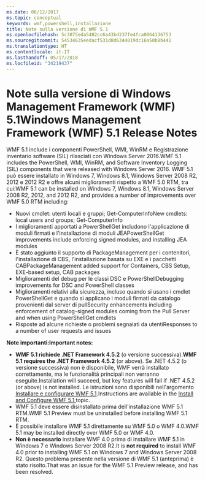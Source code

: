 ```yaml
---
ms.date: 06/12/2017
ms.topic: conceptual
keywords: wmf,powershell,installazione
title: Note sulla versione di WMF 5.1
ms.openlocfilehash: 5c3075eda5482cc6a43bd237fe4fca0064136753
ms.sourcegitcommit: 54534635eedacf531d8d6344019dc16a50b8b441
ms.translationtype: HT
ms.contentlocale: it-IT
ms.lasthandoff: 05/17/2018
ms.locfileid: "34219437"
---
```

# <a name="windows-management-framework-wmf-51-release-notes"></a><span data-ttu-id="99a89-103">Note sulla versione di Windows Management Framework (WMF) 5.1</span><span class="sxs-lookup"><span data-stu-id="99a89-103">Windows Management Framework (WMF) 5.1 Release Notes</span></span> #

<span data-ttu-id="99a89-104">WMF 5.1 include i componenti PowerShell, WMI, WinRM e Registrazione inventario software (SIL) rilasciati con Windows Server 2016.</span><span class="sxs-lookup"><span data-stu-id="99a89-104">WMF 5.1 includes the PowerShell, WMI, WinRM, and Software Inventory Logging (SIL) components that were released with Windows Server 2016.</span></span>
<span data-ttu-id="99a89-105">WMF 5.1 può essere installato in Windows 7, Windows 8.1, Windows Server 2008 R2, 2012 e 2012 R2 e offre alcuni miglioramenti rispetto a WMF 5.0 RTM, tra cui:</span><span class="sxs-lookup"><span data-stu-id="99a89-105">WMF 5.1 can be installed on Windows 7, Windows 8.1, Windows Server 2008 R2, 2012, and 2012 R2, and provides a number of improvements over WMF 5.0 RTM including:</span></span>

- <span data-ttu-id="99a89-106">Nuovi cmdlet: utenti locali e gruppi; Get-ComputerInfo</span><span class="sxs-lookup"><span data-stu-id="99a89-106">New cmdlets: local users and groups; Get-ComputerInfo</span></span>
- <span data-ttu-id="99a89-107">I miglioramenti apportati a PowerShellGet includono l'applicazione di moduli firmati e l'installazione di moduli JEA</span><span class="sxs-lookup"><span data-stu-id="99a89-107">PowerShellGet improvements include enforcing signed modules, and installing JEA modules</span></span>
- <span data-ttu-id="99a89-108">È stato aggiunto il supporto di PackageManagement per i contenitori, l'installazione di CBS, l'installazione basata su EXE e i pacchetti CAB</span><span class="sxs-lookup"><span data-stu-id="99a89-108">PackageManagement added support for Containers, CBS Setup, EXE-based setup, CAB packages</span></span>
- <span data-ttu-id="99a89-109">Miglioramenti del debug per le classi DSC e PowerShell</span><span class="sxs-lookup"><span data-stu-id="99a89-109">Debugging improvements for DSC and PowerShell classes</span></span>
- <span data-ttu-id="99a89-110">Miglioramenti relativi alla sicurezza, incluso quando si usano i cmdlet PowerShellGet e quando si applicano i moduli firmati da catalogo provenienti dal server di pull</span><span class="sxs-lookup"><span data-stu-id="99a89-110">Security enhancements including enforcement of catalog-signed modules coming from the Pull Server and when using PowerShellGet cmdlets</span></span>
- <span data-ttu-id="99a89-111">Risposte ad alcune richieste o problemi segnalati da utenti</span><span class="sxs-lookup"><span data-stu-id="99a89-111">Responses to a number of user requests and issues</span></span>

<span data-ttu-id="99a89-112">**Note importanti:**</span><span class="sxs-lookup"><span data-stu-id="99a89-112">**Important notes:**</span></span>

- <span data-ttu-id="99a89-113">**WMF 5.1 richiede .NET Framework 4.5.2** (o versione successiva).</span><span class="sxs-lookup"><span data-stu-id="99a89-113">**WMF 5.1 requires the .NET Framework 4.5.2** (or above).</span></span> <span data-ttu-id="99a89-114">Se .NET 4.5.2 (o versione successiva) non è disponibile, WMF verrà installato correttamente, ma le funzionalità principali non verranno eseguite.</span><span class="sxs-lookup"><span data-stu-id="99a89-114">Installation will succeed, but key features will fail if .NET 4.5.2 (or above) is not installed.</span></span> <span data-ttu-id="99a89-115">Le istruzioni sono disponibili nell'argomento [Installare e configurare WMF 5.1](https://msdn.microsoft.com/powershell/wmf/5.1/install-configure).</span><span class="sxs-lookup"><span data-stu-id="99a89-115">Instructions are available in the [Install and Configure WMF 5.1 ](https://msdn.microsoft.com/powershell/wmf/5.1/install-configure) topic.</span></span>
- <span data-ttu-id="99a89-116">WMF 5.1 deve essere disinstallato prima dell'installazione WMF 5.1 RTM.</span><span class="sxs-lookup"><span data-stu-id="99a89-116">WMF 5.1 Preview must be uninstalled before installing WMF 5.1 RTM.</span></span>
- <span data-ttu-id="99a89-117">È possibile installare WMF 5.1 direttamente su WMF 5.0 o WMF 4.0.</span><span class="sxs-lookup"><span data-stu-id="99a89-117">WMF 5.1 may be installed directly over WMF 5.0 or WMF 4.0.</span></span>
- <span data-ttu-id="99a89-118">__Non è necessario__ installare WMF 4.0 prima di installare WMF 5.1 in Windows 7 e Windows Server 2008 R2.</span><span class="sxs-lookup"><span data-stu-id="99a89-118">It is __not required__ to install WMF 4.0 prior to installing WMF 5.1 on Windows 7 and Windows Server 2008 R2.</span></span> <span data-ttu-id="99a89-119">Questo problema presente nella versione di WMF 5.1 (anteprima) è stato risolto.</span><span class="sxs-lookup"><span data-stu-id="99a89-119">That was an issue for the WMF 5.1 Preview release, and has been resolved.</span></span>
